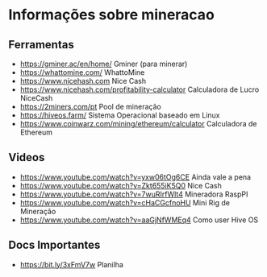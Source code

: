 # Informações sobre mineracao

## Ferramentas
- https://gminer.ac/en/home/ Gminer (para minerar)
- https://whattomine.com/ WhattoMine
- https://www.nicehash.com Nice Cash
- https://www.nicehash.com/profitability-calculator Calculadora de Lucro NiceCash
- https://2miners.com/pt Pool de mineração
- https://hiveos.farm/ Sistema Operacional baseado em Linux
- https://www.coinwarz.com/mining/ethereum/calculator Calculadora de Ethereum

## Videos
- https://www.youtube.com/watch?v=yxw06tOg6CE Ainda vale a pena
- https://www.youtube.com/watch?v=Zkt655iK5Q0 Nice Cash
- https://www.youtube.com/watch?v=7wuRIrfWlt4 Mineradora RaspPI
- https://www.youtube.com/watch?v=cHaCGcfnoHU Mini Rig de Mineração
- https://www.youtube.com/watch?v=aaGjNfWMEq4 Como user Hive OS

## Docs Importantes
- https://bit.ly/3xFmV7w Planilha


